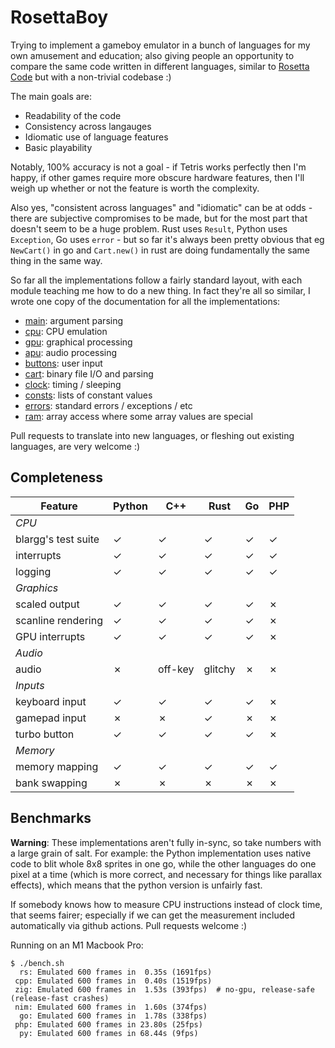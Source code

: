 RosettaBoy
==========
Trying to implement a gameboy emulator in a bunch of languages for my own
amusement and education; also giving people an opportunity to compare the
same code written in different languages, similar to
[Rosetta Code](https://www.rosettacode.org) but with a non-trivial codebase :)

The main goals are:

- Readability of the code
- Consistency across langauges
- Idiomatic use of language features
- Basic playability

Notably, 100% accuracy is not a goal - if Tetris works perfectly then I'm
happy, if other games require more obscure hardware features, then I'll
weigh up whether or not the feature is worth the complexity.

Also yes, "consistent across languages" and "idiomatic" can be at odds -
there are subjective compromises to be made, but for the most part that
doesn't seem to be a huge problem. Rust uses `Result`, Python uses
`Exception`, Go uses `error` - but so far it's always been pretty obvious
that eg `NewCart()` in go and `Cart.new()` in rust are doing fundamentally
the same thing in the same way.

So far all the implementations follow a fairly standard layout, with each
module teaching me how to do a new thing. In fact they're all so similar,
I wrote one copy of the documentation for all the implementations:

- [main](docs/main.md): argument parsing
- [cpu](docs/cpu.md): CPU emulation
- [gpu](docs/gpu.md): graphical processing
- [apu](docs/apu.md): audio processing
- [buttons](docs/buttons.md): user input
- [cart](docs/cart.md): binary file I/O and parsing
- [clock](docs/clock.md): timing / sleeping
- [consts](docs/consts.md): lists of constant values
- [errors](docs/errors.md): standard errors / exceptions / etc
- [ram](docs/ram.md): array access where some array values are special

Pull requests to translate into new languages, or fleshing out existing
languages, are very welcome :)

Completeness
------------
| Feature                       | Python  | C++     | Rust    | Go      | PHP     |
| -------                       | ------- | ---     | ----    | --      | ---     |
| *CPU*                         |         |         |         |         |         |
| blargg's test suite           | &check; | &check; | &check; | &check; | &check; |
| interrupts                    | &check; | &check; | &check; | &check; | &check; |
| logging                       | &check; | &check; | &check; | &check; | &check; |
| *Graphics*                    |         |         |         |         |         |
| scaled output                 | &check; | &check; | &check; | &check; | &cross; |
| scanline rendering            | &check; | &check; | &check; | &check; | &cross; |
| GPU interrupts                | &check; | &check; | &check; | &check; | &cross; |
| *Audio*                       |         |         |         |         |         |
| audio                         | &cross; | off-key | glitchy | &cross; | &cross; |
| *Inputs*                      |         |         |         |         |         |
| keyboard input                | &check; | &check; | &check; | &check; | &cross; |
| gamepad input                 | &cross; | &cross; | &check; | &cross; | &cross; |
| turbo button                  | &check; | &check; | &check; | &check; | &cross; |
| *Memory*                      |         |         |         |         |         |
| memory mapping                | &check; | &check; | &check; | &check; | &check; |
| bank swapping                 | &cross; | &cross; | &cross; | &cross; | &cross; |

Benchmarks
----------
**Warning**: These implementations aren't fully in-sync, so take numbers with
a large grain of salt. For example: the Python implementation uses native code
to blit whole 8x8 sprites in one go, while the other languages do one pixel at
a time (which is more correct, and necessary for things like parallax effects),
which means that the python version is unfairly fast.

If somebody knows how to measure CPU instructions instead of clock time, that
seems fairer; especially if we can get the measurement included automatically
via github actions. Pull requests welcome :)

Running on an M1 Macbook Pro:

```
$ ./bench.sh
  rs: Emulated 600 frames in  0.35s (1691fps)
 cpp: Emulated 600 frames in  0.40s (1519fps)
 zig: Emulated 600 frames in  1.53s (393fps)  # no-gpu, release-safe (release-fast crashes)
 nim: Emulated 600 frames in  1.60s (374fps)
  go: Emulated 600 frames in  1.78s (338fps)
 php: Emulated 600 frames in 23.80s (25fps)
  py: Emulated 600 frames in 68.44s (9fps)
```